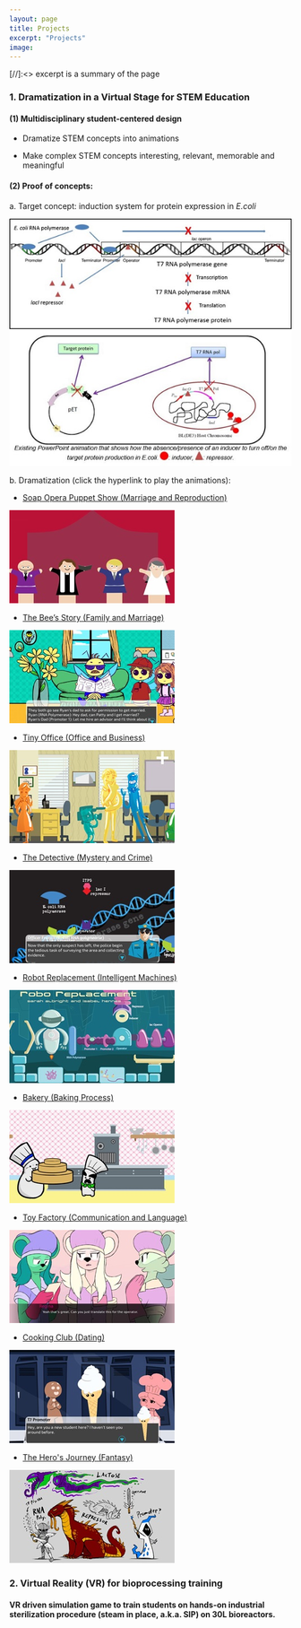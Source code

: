 ```yaml
---
layout: page
title: Projects
excerpt: "Projects"
image:
---
```

[//]:<> excerpt is a summary of the page

<!-- __Scholarship of Teaching and Learning (SoTL) Projects__ -->

### 1. Dramatization in a Virtual Stage for STEM Education
#### (1) Multidisciplinary student-centered design
* Dramatize STEM concepts into animations

<!-- Design online narrative interactive [metaphors](https://www.merriam-webster.com/dictionary/metaphor) to teach STEM concepts-->

*  Make complex STEM concepts interesting, relevant, memorable and meaningful

#### (2) Proof of concepts:

a. Target concept: induction system for protein expression in *E.coli*

![inductionsystem1](/images/InductionSystem1.jpg)
![inductionsystem2](/images/InductionSystem2.jpg)



b. Dramatization (click the hyperlink to play the animations):


* [Soap Opera Puppet Show (Marriage and Reproduction)](https://www.youtube.com/watch?v=aR3cjgNMGbs)

![Marriage and reproduction](/images/Marriage_Reproduction.jpg)


* [The Bee’s Story (Family and Marriage)](http://krysign.com/inductionsystem/1/index.html)

![Family_Marriage](/images/Family_Marriage.jpg)


* [Tiny Office (Office and Business)](http://krysign.com/inductionsystem/2/index.html)

![Office_Business](/images/Office_Business.jpg)


* [The Detective (Mystery and Crime)](http://krysign.com/inductionsystem/3/index.html)

![Mystery_Crime](/images/Mystery_Crime.jpg)


* [Robot Replacement (Intelligent Machines)](http://krysign.com/inductionsystem/4/index.html)

![IntelligentMachines](/images/IntelligentMachines.jpg)


* [Bakery (Baking Process)](http://krysign.com/inductionsystem/5/index.html)

![BakingProcess](/images/BakingProcess.jpg)


* [Toy Factory (Communication and Language)](https://youtu.be/UQkffuF9eBY)

![Communication_Language](/images/Communication_Language.jpg)


* [Cooking Club (Dating)](https://youtu.be/ygw5-F9nyeE)

![Dating](/images/Dating.jpg)


* [The Hero's Journey (Fantasy)](https://drive.google.com/file/d/0B1sh7qE9qx3bbFFxXzB4ZWhfRTA/view)

![Fantasy](/images/Fantasy.jpg)


<!-- * [Keyholes & Keys (Locks and Keys)](http://krysign.com/inductionsystem/6/index.html)

![Lock_Keys](/images/Lock_Keys.jpg)-->




<!-- ### University of Illinois at Urbana-Champaign
* [CEE 202 Engineering Risk and Uncertainty (statistics and probability coures)](http://catalog.illinois.edu/courses-of-instruction/cee/)

* [CEE 330 Environmental Engineering](http://catalog.illinois.edu/courses-of-instruction/cee/)

* [CEE 437 Water Quality Engineering](http://catalog.illinois.edu/courses-of-instruction/cee/) -->


<!-- ![bio](/images/bio-photo.jpg) -->

<!-- it's best the image is 200*200, name the photo in the image folder.  

If use embed function from youtube, I can show the video on my site. -->

### 2. Virtual Reality (VR) for bioprocessing training
#### VR driven simulation game to train students on hands-on industrial sterilization procedure (steam in place, a.k.a. SIP) on 30L bioreactors.
